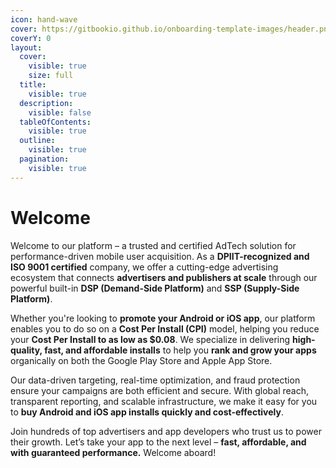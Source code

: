 ```yaml
---
icon: hand-wave
cover: https://gitbookio.github.io/onboarding-template-images/header.png
coverY: 0
layout:
  cover:
    visible: true
    size: full
  title:
    visible: true
  description:
    visible: false
  tableOfContents:
    visible: true
  outline:
    visible: true
  pagination:
    visible: true
---
```


# Welcome

Welcome to our platform – a trusted and certified AdTech solution for performance-driven mobile user acquisition. As a **DPIIT-recognized and ISO 9001 certified** company, we offer a cutting-edge advertising ecosystem that connects **advertisers and publishers at scale** through our powerful built-in **DSP (Demand-Side Platform)** and **SSP (Supply-Side Platform)**.

Whether you're looking to **promote your Android or iOS app**, our platform enables you to do so on a **Cost Per Install (CPI)** model, helping you reduce your **Cost Per Install to as low as $0.08**. We specialize in delivering **high-quality, fast, and affordable installs** to help you **rank and grow your apps** organically on both the Google Play Store and Apple App Store.

Our data-driven targeting, real-time optimization, and fraud protection ensure your campaigns are both efficient and secure. With global reach, transparent reporting, and scalable infrastructure, we make it easy for you to **buy Android and iOS app installs quickly and cost-effectively**.

Join hundreds of top advertisers and app developers who trust us to power their growth. Let’s take your app to the next level – **fast, affordable, and with guaranteed performance.** Welcome aboard!
